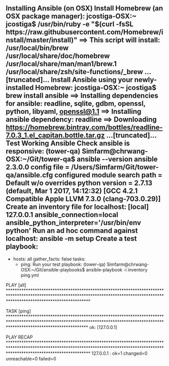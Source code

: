 Installing Ansible (on OSX)
Install Homebrew (an OSX package manager):
jcostiga-OSX:~ jcostiga$ /usr/bin/ruby -e "$(curl -fsSL https://raw.githubusercontent.com/Homebrew/install/master/install)"
==> This script will install:
/usr/local/bin/brew
/usr/local/share/doc/homebrew
/usr/local/share/man/man1/brew.1
/usr/local/share/zsh/site-functions/_brew
...[truncated]...
Install Ansible using your newly-installed Homebrew:
jcostiga-OSX:~ jcostiga$ brew install ansible
==> Installing dependencies for ansible: readline, sqlite, gdbm, openssl, python, libyaml, openssl@1.1
==> Installing ansible dependency: readline
==> Downloading https://homebrew.bintray.com/bottles/readline-7.0.3_1.el_capitan.bottle.tar.gz
...[truncated]...
Test Working Ansible
Check ansible is responsive:
(tower-qa) Simfarm@chrwang-OSX:~/Git/tower-qa$ ansible --version
ansible 2.3.0.0
  config file = /Users/Simfarm/Git/tower-qa/ansible.cfg
  configured module search path = Default w/o overrides
  python version = 2.7.13 (default, Mar  1 2017, 14:12:32) [GCC 4.2.1 Compatible Apple LLVM 7.3.0 (clang-703.0.29)]
Create an inventory file for localhost:
[local]
127.0.0.1 ansible_connection=local ansible_python_interpreter='/usr/bin/env python'
Run an ad hoc command against localhost:
ansible -m setup 
Create a test playbook:
---

- hosts: all
  gather_facts: false
  tasks:
    - ping:
Run your test playbook:
(tower-qa) Simfarm@chrwang-OSX:~/Git/ansible-playbooks$ ansible-playbook -i inventory ping.yml 

PLAY [all] ************************************************************************************************************************************************************************************

TASK [ping] ***********************************************************************************************************************************************************************************
ok: [127.0.0.1]

PLAY RECAP ************************************************************************************************************************************************************************************
127.0.0.1                  : ok=1    changed=0    unreachable=0    failed=0 
